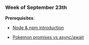 ### Week of September 23th


**Prerequisites**:

- [Node & npm introduction](https://learn.foundersandcoders.com/workshops/node-npm-intro/)

- [Pokemon promises vs async/await](https://www.notion.so/Pokemon-promises-vs-async-await-57fc5bf0bcd348d392d48ed5bca3980d?pvs=21)

